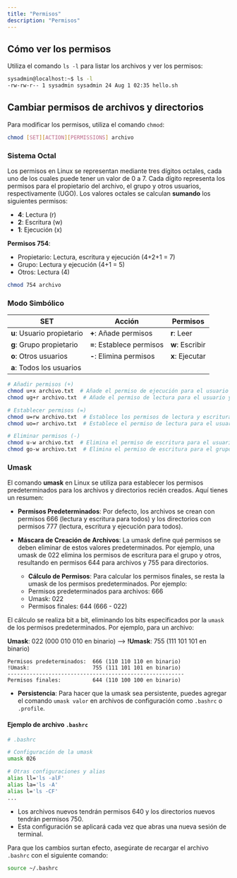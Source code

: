 ```yaml
---
title: "Permisos"
description: "Permisos"
---
```


## Cómo ver los permisos
Utiliza el comando `ls -l` para listar los archivos y ver los permisos:

```bash frame="none" ins="-rw-rw-r-- 1 sysadmin sysadmin 24 Aug 1 02:35 hello.sh"
sysadmin@localhost:~$ ls -l
-rw-rw-r-- 1 sysadmin sysadmin 24 Aug 1 02:35 hello.sh
```

## Cambiar permisos de archivos y directorios
Para modificar los permisos, utiliza el comando `chmod`:

```bash frame="none"
chmod [SET][ACTION][PERMISSIONS] archivo
```


### Sistema Octal

Los permisos en Linux se representan mediante tres dígitos octales, cada uno de los cuales puede tener un valor de 0 a 7. Cada dígito representa los permisos para el propietario del archivo, el grupo y otros usuarios, respectivamente (UGO). Los valores octales se calculan **sumando** los siguientes permisos:

- **4**: Lectura (r)
- **2**: Escritura (w)
- **1**: Ejecución (x)


**Permisos 754**:
   - Propietario: Lectura, escritura y ejecución (4+2+1 = 7)
   - Grupo: Lectura y ejecución (4+1 = 5)
   - Otros: Lectura (4)

   ```bash
   chmod 754 archivo
   ```

### Modo Simbólico

| **SET**       | **Acción**          | **Permisos** |
|---------------|---------------------|--------------|
| **u**: Usuario propietario | **+**: Añade permisos | **r**: Leer |
| **g**: Grupo propietario   | **=**: Establece permisos | **w**: Escribir |
| **o**: Otros usuarios      | **-**: Elimina permisos | **x**: Ejecutar |
| **a**: Todos los usuarios  |                     |              |


```bash frame="none"
# Añadir permisos (+)
chmod u+x archivo.txt  # Añade el permiso de ejecución para el usuario
chmod ug+r archivo.txt  # Añade el permiso de lectura para el usuario y el grupo

# Establecer permisos (=)
chmod u=rw archivo.txt  # Establece los permisos de lectura y escritura para el usuario
chmod uo=r archivo.txt  # Establece el permiso de lectura para el usuario y otros usuarios

# Eliminar permisos (-)
chmod u-w archivo.txt  # Elimina el permiso de escritura para el usuario
chmod go-w archivo.txt  # Elimina el permiso de escritura para el grupo y otros usuarios
```

### Umask

El comando **umask** en Linux se utiliza para establecer los permisos predeterminados para los archivos y directorios recién creados. Aquí tienes un resumen:

- **Permisos Predeterminados**: Por defecto, los archivos se crean con permisos 666 (lectura y escritura para todos) y los directorios con permisos 777 (lectura, escritura y ejecución para todos).

- **Máscara de Creación de Archivos**: La umask define qué permisos se deben eliminar de estos valores predeterminados. Por ejemplo, una umask de 022 elimina los permisos de escritura para el grupo y otros, resultando en permisos 644 para archivos y 755 para directorios.

  -  **Cálculo de Permisos**: Para calcular los permisos finales, se resta la umask de los permisos predeterminados. Por ejemplo:
   - Permisos predeterminados para archivos: 666
   - Umask: 022
   - Permisos finales: 644 (666 - 022)

El cálculo se realiza bit a bit, eliminando los bits especificados por la `umask` de los permisos predeterminados. Por ejemplo, para un archivo:

**Umask**:                     022 (000 010 010 en binario) --> **!Umask**:                    755 (111 101 101 en binario)
```
Permisos predeterminados:  666 (110 110 110 en binario)
!Umask:                    755 (111 101 101 en binario)
--------------------------------------------------------
Permisos finales:          644 (110 100 100 en binario)
```

-  **Persistencia**: Para hacer que la umask sea persistente, puedes agregar el comando `umask valor` en archivos de configuración como `.bashrc` o `.profile`.

#### Ejemplo de archivo `.bashrc`

```bash
# .bashrc

# Configuración de la umask
umask 026

# Otras configuraciones y alias
alias ll='ls -alF'
alias la='ls -A'
alias l='ls -CF'
...
```

- Los archivos nuevos tendrán permisos 640 y los directorios nuevos tendrán permisos 750. 
- Esta configuración se aplicará cada vez que abras una nueva sesión de terminal.

Para que los cambios surtan efecto, asegúrate de recargar el archivo `.bashrc` con el siguiente comando:

```bash frame="none"
source ~/.bashrc
```